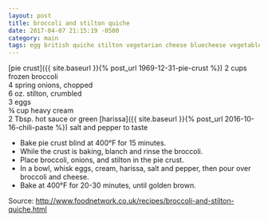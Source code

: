 ```yaml
---
layout: post
title: broccoli and stilton quiche
date: 2017-04-07 21:15:19 -0500
category: main
tags: egg british quiche stilton vegetarian cheese bluecheese vegetable dairy
---
```

[pie crust]({{ site.baseurl }}{% post_url 1969-12-31-pie-crust %})
2 cups frozen broccoli  
4 spring onions, chopped  
6 oz. stilton, crumbled  
3 eggs  
¾ cup heavy cream  
2 Tbsp. hot sauce or green [harissa]({{ site.baseurl }}{% post_url 2016-10-16-chili-paste %})
salt and pepper to taste  
<ul>
 	<li>Bake pie crust blind at 400°F for 15 minutes.</li>
 	<li>While the crust is baking, blanch and rinse the broccoli.</li>
 	<li>Place broccoli, onions, and stilton in the pie crust.</li>
 	<li>In a bowl, whisk eggs, cream, harissa, salt and pepper, then pour over broccoli and cheese.</li>
 	<li>Bake at 400°F for 20-30 minutes, until golden brown.</li>
</ul>
Source: <a href="http://www.foodnetwork.co.uk/recipes/broccoli-and-stilton-quiche.html">http://www.foodnetwork.co.uk/recipes/broccoli-and-stilton-quiche.html</a>
